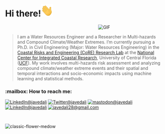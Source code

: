 <h1 align="left">Hi there!<img src="https://raw.githubusercontent.com/ABSphreak/ABSphreak/master/gifs/Hi.gif" width="40px" height="40px" /></h1>

<img align="right" alt="GIF" src="https://github.com/abhisheknaiidu/abhisheknaiidu/blob/master/code.gif?raw=true" width="40%" height="40%"/><br>
>I am a Water Resources Engineer and a Researcher in Multi-hazards and Compound Climate/Weather Extremes. I’m currently pursuing a Ph.D. in Civil Engineering (Major: Water Resources Engineering) in the [Coastal Risks and Engineering (CoRE) Research Lab](https://core-lab.weebly.com/) at the [National Center for Integrated Coastal Research](https://coastal.ucf.edu/), University of Central Florida ([UCF](https://www.ucf.edu/)).
>My work involves multi-hazards risk assessment and analyzing compound climate/weather extreme events and their spatial and temporal interactions and socio-economic impacts using machine learning and statistical methods. 


<h3 align="left">:mailbox: How to reach me:</h3>
 <p align="left">
 <a href="https://javedali.net"><img src="https://img.shields.io/badge/Website%20-%2302569B.svg?&style=for-the-badge&logo=WordPress&logoColor=white" alt="LinkedIn@javedali"></a>
  <a href="https://twitter.com/javedali99"><img src="https://img.shields.io/badge/twitter-%231DA1F2.svg?&style=for-the-badge&logo=twitter&logoColor=white" alt="Twitter@javedali"></a>
 <a href="https://fediscience.org/@javedali"><img src="https://img.shields.io/badge/mastodon-%231DA1F2.svg?&style=for-the-badge&logo=mastodon&logoColor=white&color=purple" alt="mastodon@javedali"></a>
  <a href="https://www.linkedin.com/in/javedali18"><img src="https://img.shields.io/badge/linkedin-%230077B5.svg?&style=for-the-badge&logo=linkedin&logoColor=white" alt="LinkedIn@javedali"></a>
  <a href="mailto:javedali28@gmail.com"><img src="https://img.shields.io/badge/email-D14836?&style=for-the-badge&logo=gmail&logoColor=white" alt="javedali28@gmail.com"></a>
 
</p>
<br>


![classic-flower-medow](https://user-images.githubusercontent.com/15319503/153984316-99e47aa9-3a1e-40bc-a4b1-e9d277da3816.png)



<!--

👨‍🔬 I am open to collaborate on any multi-hazards or weather/climate extremes related research. 
-->
